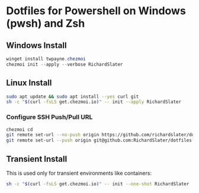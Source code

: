 # Dotfiles for Powershell on Windows (pwsh) and Zsh

## Windows Install

```powershell
winget install twpayne.chezmoi
chezmoi init --apply --verbose RichardSlater
```

## Linux Install

```sh
sudo apt update && sudo apt install --yes curl git
sh -c "$(curl -fsLS get.chezmoi.io)" -- init --apply RichardSlater
```

### Configure SSH Push/Pull URL

```sh
chezmoi cd
git remote set-url --no-push origin https://github.com/richardslater/dotfiles.git
git remote set-url --push origin git@github.com:RichardSlater/dotfiles.git
```

## Transient Install

This is used only for transient environments like containers:

```sh
sh -c "$(curl -fsLS get.chezmoi.io)" -- init --one-shot RichardSlater
```

